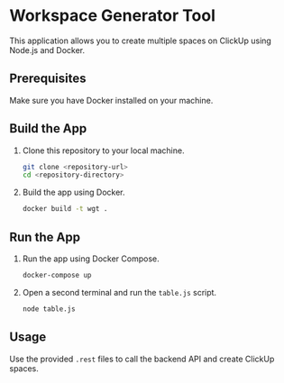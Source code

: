 # Workspace Generator Tool

This application allows you to create multiple spaces on ClickUp using Node.js and Docker.

## Prerequisites

Make sure you have Docker installed on your machine.

## Build the App

1. Clone this repository to your local machine.

    ```bash
    git clone <repository-url>
    cd <repository-directory>
    ```

2. Build the app using Docker.

    ```bash
    docker build -t wgt .
    ```

## Run the App

1. Run the app using Docker Compose.

    ```bash
    docker-compose up
    ```

2. Open a second terminal and run the `table.js` script.

    ```bash
    node table.js
    ```

## Usage

Use the provided `.rest` files to call the backend API and create ClickUp spaces.
